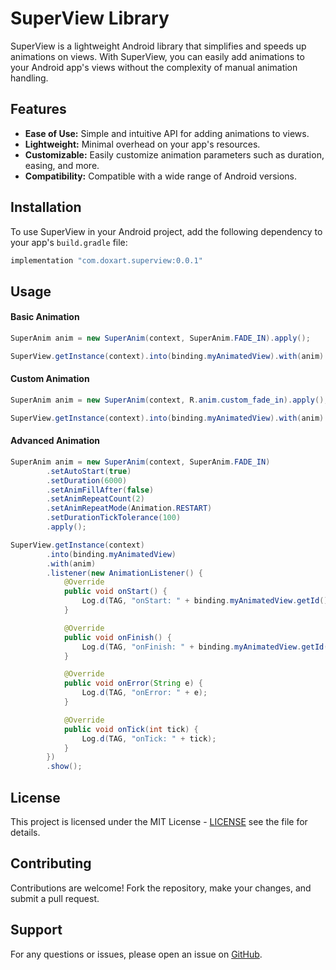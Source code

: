 # SuperView Library

SuperView is a lightweight Android library that simplifies and speeds up animations on views. With SuperView, you can easily add animations to your Android app's views without the complexity of manual animation handling.

## Features

- **Ease of Use:** Simple and intuitive API for adding animations to views.
- **Lightweight:** Minimal overhead on your app's resources.
- **Customizable:** Easily customize animation parameters such as duration, easing, and more.
- **Compatibility:** Compatible with a wide range of Android versions.

## Installation

To use SuperView in your Android project, add the following dependency to your app's `build.gradle` file:

```gradle
implementation "com.doxart.superview:0.0.1"
```

## Usage

#### Basic Animation

```java
SuperAnim anim = new SuperAnim(context, SuperAnim.FADE_IN).apply();

SuperView.getInstance(context).into(binding.myAnimatedView).with(anim).show();
```

#### Custom Animation

```java
SuperAnim anim = new SuperAnim(context, R.anim.custom_fade_in).apply();

SuperView.getInstance(context).into(binding.myAnimatedView).with(anim).show();
```

#### Advanced Animation

```java
SuperAnim anim = new SuperAnim(context, SuperAnim.FADE_IN)
        .setAutoStart(true)
        .setDuration(6000)
        .setAnimFillAfter(false)
        .setAnimRepeatCount(2)
        .setAnimRepeatMode(Animation.RESTART)
        .setDurationTickTolerance(100)
        .apply();

SuperView.getInstance(context)
        .into(binding.myAnimatedView)
        .with(anim)
        .listener(new AnimationListener() {
            @Override
            public void onStart() {
                Log.d(TAG, "onStart: " + binding.myAnimatedView.getId());
            }

            @Override
            public void onFinish() {
                Log.d(TAG, "onFinish: " + binding.myAnimatedView.getId());
            }

            @Override
            public void onError(String e) {
                Log.d(TAG, "onError: " + e);
            }

            @Override
            public void onTick(int tick) {
                Log.d(TAG, "onTick: " + tick);
            }
        })
        .show();
```


## License

This project is licensed under the MIT License - [LICENSE](https://github.com/doxart/SuperView/blob/master/LICENSE) see the  file for details.


## Contributing

Contributions are welcome! Fork the repository, make your changes, and submit a pull request.


## Support

For any questions or issues, please open an issue on [GitHub](https://github.com/doxart/SuperView/issues).
